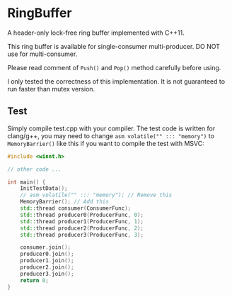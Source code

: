 # RingBuffer

A header-only lock-free ring buffer implemented with C++11.

This ring buffer is available for single-consumer multi-producer. DO NOT use for multi-consumer.

Please read comment of `Push()` and `Pop()` method carefully before using.

I only tested the correctness of this implementation. It is not guaranteed to run faster than mutex version.

## Test

Simply compile test.cpp with your compiler. The test code is written for clang/g++, you may need to change `asm volatile("" ::: "memory")` to `MemoryBarrier()` like this if you want to compile the test with MSVC:

```cpp
#include <winnt.h>

// other code ...

int main() {
    InitTestData();
    // asm volatile("" ::: "memory"); // Remove this
    MemoryBarrier(); // Add this
    std::thread consumer(ConsumerFunc);
    std::thread producer0(ProducerFunc, 0);
    std::thread producer1(ProducerFunc, 1);
    std::thread producer2(ProducerFunc, 2);
    std::thread producer3(ProducerFunc, 3);

    consumer.join();
    producer0.join();
    producer1.join();
    producer2.join();
    producer3.join();
    return 0;
}
```
